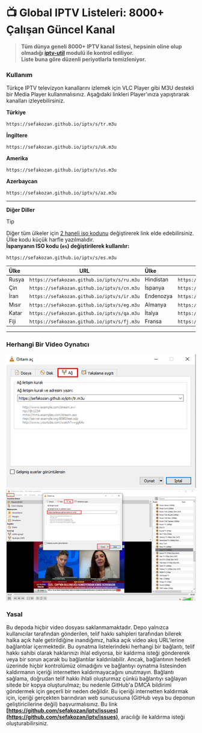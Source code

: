 # 📺 Global IPTV Listeleri: 8000+ Çalışan Güncel Kanal 

> **Tüm dünya geneli 8000+ IPTV kanal listesi, hepsinin oline olup olmadığı [iptv-util](https://github.com/sefakozan/iptv-util) modulü ile kontrol ediliyor.  
 Liste buna göre düzenli periyotlarla temizleniyor.**

### Kullanım
Türkçe IPTV televizyon kanallarını izlemek için VLC Player gibi M3U destekli bir Media Player kullanmalısınız. Aşağıdaki linkleri Player'ınıza yapıştırarak kanalları izleyebilirsiniz.

**Türkiye**
```
https://sefakozan.github.io/iptv/s/tr.m3u
```
**İngiltere**
```
https://sefakozan.github.io/iptv/s/uk.m3u
```
**Amerika**
```
https://sefakozan.github.io/iptv/s/us.m3u
```
**Azerbaycan**
```
https://sefakozan.github.io/iptv/s/az.m3u
```

---

**Diğer Diller**

> [!TIP]  
> Diğer tüm ülkeler için [2 haneli iso kodunu](https://www.iban.com/country-codes) değiştirerek link elde edebilirsiniz. 
> Ülke kodu küçük harfle yazılmalıdır.  
> **İspanyanın ISO kodu (`es`) değiştirilerek kullanılır:**  
> ```text 
>https://sefakozan.github.io/iptv/s/es.m3u
>```

| Ülke | URL | Ülke | URL |
|:-|:-:|:-|:-:|
|Rusya|`https://sefakozan.github.io/iptv/s/ru.m3u`|Hindistan|`https://sefakozan.github.io/iptv/s/in.m3u`|
|Çin  |`https://sefakozan.github.io/iptv/s/cn.m3u`|İspanya  |`https://sefakozan.github.io/iptv/s/es.m3u`|
|İran |`https://sefakozan.github.io/iptv/s/ir.m3u`|Endenozya|`https://sefakozan.github.io/iptv/s/id.m3u`|
|Mısır|`https://sefakozan.github.io/iptv/s/eg.m3u`|Almanya  |`https://sefakozan.github.io/iptv/s/de.m3u`|
|Katar|`https://sefakozan.github.io/iptv/s/qa.m3u`|İtalya   |`https://sefakozan.github.io/iptv/s/it.m3u`|
|Fiji |`https://sefakozan.github.io/iptv/s/fj.m3u`|Fransa   |`https://sefakozan.github.io/iptv/s/fr.m3u`|
---

### Herhangi Bir Video Oynatıcı


![network](network.png)
![vlc](vlc.png)

### Yasal
Bu depoda hiçbir video dosyası saklanmamaktadır. Depo yalnızca kullanıcılar tarafından gönderilen, telif hakkı sahipleri tarafından bilerek halka açık hale getirildiğine inandığımız, halka açık video akış URL'lerine bağlantılar içermektedir. Bu oynatma listelerindeki herhangi bir bağlantı, telif hakkı sahibi olarak haklarınızı ihlal ediyorsa, bir kaldırma isteği göndererek veya bir sorun açarak bu bağlantılar kaldırılabilir. Ancak, bağlantının hedefi üzerinde hiçbir kontrolümüz olmadığını ve bağlantıyı oynatma listesinden kaldırmanın içeriği internetten kaldırmayacağını unutmayın. Bağlantı sağlama, doğrudan telif hakkı ihlali oluşturmaz çünkü bağlantıyı sağlayan sitede bir kopya oluşturulmaz; bu nedenle GitHub'a DMCA bildirimi göndermek için geçerli bir neden değildir. Bu içeriği internetten kaldırmak için, içeriği gerçekten barındıran web sunucusuna (GitHub veya bu deponun geliştiricilerine değil) başvurmalısınız. Bu link **[https://github.com/sefakozan/iptv/issues](https://github.com/sefakozan/iptv/issues)**, aracılığı ile kaldırma isteği oluşturabilirsiniz.